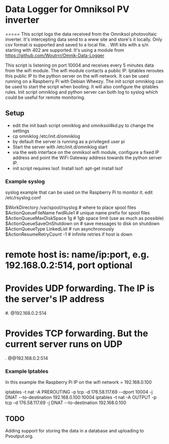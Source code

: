 # Data Logger for Omniksol PV inverter
=====
This script logs the data received from the Omniksol photovoltaic inverter.
It's intercepting data send to a www site and store's it locally. Only csv
format is supported and saved to a local file. .
Wifi kits with a s/n starting with 402 are supported.
It's using a module from https://github.com/Woutrrr/Omnik-Data-Logger


This script is listening on port 10004 and receives every 5 minutes data from
the wifi module. The wifi module contacts a public IP. Iptables reroutes this
public IP to the python server on the wifi network.
It can be used running on a Raspberry Pi with Debian Wheezy. The init script
omniklog can be used to start the script when booting. It will also configure
the iptables rules. Init script omniklog and python server can both log to
syslog which could be useful for remote monitoring.



## Setup

* edit the init bash script omniklog and omniksol4kd.py to change the settings
* cp omniklog /etc/init.d/omniklog
* by default the server is running as a privileged user pi
* Start the server with /etc/init.d/omniklog start
* via the web interface on the onmiksol wifi module, configure a fixed IP address
  and point the WiFi Gateway address towards the python server IP.
* init script requires lsof. Install lsof: apt-get install lsof



### Example syslog

syslog example that can be used on the Raspberry Pi to monitor it.
edit /etc/rsyslog.conf

$WorkDirectory /var/spool/rsyslog  # where to place spool files
$ActionQueueFileName fwdRule1      # unique name prefix for spool files
$ActionQueueMaxDiskSpace 1g        # 1gb space limit (use as much as possible)
$ActionQueueSaveOnShutdown on      # save messages to disk on shutdown
$ActionQueueType LinkedList        # run asynchronously
$ActionResumeRetryCount -1         # infinite retries if host is down
# remote host is: name/ip:port, e.g. 192.168.0.2:514, port optional
#
# Provides UDP forwarding. The IP is the server's IP address
#*.* @192.168.0.2:514

# Provides TCP forwarding. But the current server runs on UDP
*.* @@192.168.0.2:514



### Example Iptables

In this example the Raspberry Pi IP on the wifi network = 192.168.0.100

iptables -t nat -A PREROUTING -p tcp -d 176.58.117.69 --dport 10004 -j DNAT --to-destination 192.168.0.100:10004
iptables -t nat -A OUTPUT -p tcp -d 176.58.117.69 -j DNAT --to-destination 192.168.0.100

## TODO
Adding support for storing the data in a database and uploading to
Pvoutput.org.


